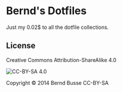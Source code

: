 Bernd's Dotfiles
================

Just my 0.02$ to all the dotfile collections.

License
-------
Creative Commons Attribution-ShareAlike 4.0

![CC-BY-SA 4.0](https://i.creativecommons.org/l/by-sa/4.0/88x31.png, "CC-BY-SA 4.0")

Copyright © 2014 Bernd Busse CC-BY-SA

